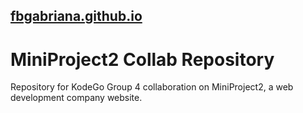 ## [fbgabriana.github.io](https://fbgabriana.github.io/)

# MiniProject2 Collab Repository

Repository for KodeGo Group 4 collaboration on MiniProject2, a web development company website.

